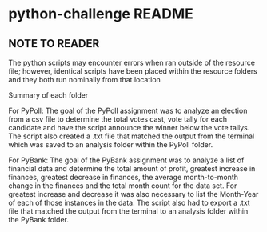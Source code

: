 # python-challenge README

## NOTE TO READER ## 
  The python scripts may encounter errors when ran outside of the resource file; however, identical scripts have been placed within the resource folders and they both run nominally from that location

Summary of each folder

For PyPoll:
  The goal of the PyPoll assignment was to analyze an election from a csv file to determine the total votes cast, vote tally for each candidate and have the script announce the winner below the vote tallys. The script also created a .txt file that matched the output from the terminal which was saved to an analysis folder within the PyPoll folder.
  
For PyBank:
  The goal of the PyBank assignment was to analyze a list of financial data and determine the total amount of profit, greatest increase in finances, greatest decrease in finances, the average month-to-month change in the finances and the total month count for the data set. For greatest increase and decrease it was also necessary to list the Month-Year of each of those instances in the data. The script also had to export a .txt file that matched the output from the terminal to an analysis folder within the PyBank folder.
